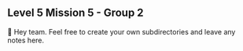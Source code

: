 ## Level 5 Mission 5 - Group 2 

👋 Hey team. Feel free to create your own subdirectories and leave any notes here.

